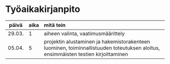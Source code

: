 # Työaikakirjanpito

| päivä | aika | mitä tein  |
| :----:|:-----| :-----|
| 29.03. | 1    | aiheen valinta, vaatimusmäärittely |
| 05.04.| 5    | projektin alustaminen ja hakemistorakenteen luominen, toiminnallistuuden toteutuksen aloitus, ensimmäisten testien kirjoittaminen|
